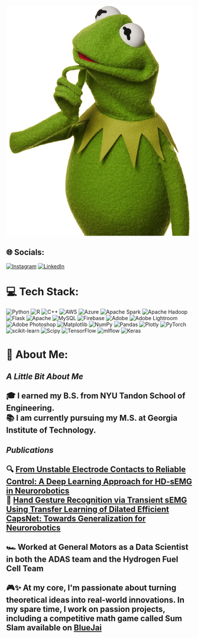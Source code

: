 ![](kermit_4.png)
## 🌐 Socials:
[![Instagram](https://img.shields.io/badge/Instagram-%23E4405F.svg?logo=Instagram&logoColor=white)](https://instagram.com/https://www.instagram.com/jaypaatel) [![LinkedIn](https://img.shields.io/badge/LinkedIn-%230077B5.svg?logo=linkedin&logoColor=white)](https://linkedin.com/in/https://www.linkedin.com/in/jaypaatel/) 

# 💻 Tech Stack:
![Python](https://img.shields.io/badge/python-3670A0?style=for-the-badge&logo=python&logoColor=ffdd54) ![R](https://img.shields.io/badge/r-%23276DC3.svg?style=for-the-badge&logo=r&logoColor=white) ![C++](https://img.shields.io/badge/c++-%2300599C.svg?style=for-the-badge&logo=c%2B%2B&logoColor=white) ![AWS](https://img.shields.io/badge/AWS-%23FF9900.svg?style=for-the-badge&logo=amazon-aws&logoColor=white) ![Azure](https://img.shields.io/badge/azure-%230072C6.svg?style=for-the-badge&logo=microsoftazure&logoColor=white) ![Apache Spark](https://img.shields.io/badge/Apache%20Spark-FDEE21?style=for-the-badge&logo=apachespark&logoColor=black) ![Apache Hadoop](https://img.shields.io/badge/Apache%20Hadoop-66CCFF?style=for-the-badge&logo=apachehadoop&logoColor=black) ![Flask](https://img.shields.io/badge/flask-%23000.svg?style=for-the-badge&logo=flask&logoColor=white) ![Apache](https://img.shields.io/badge/apache-%23D42029.svg?style=for-the-badge&logo=apache&logoColor=white) ![MySQL](https://img.shields.io/badge/mysql-4479A1.svg?style=for-the-badge&logo=mysql&logoColor=white) ![Firebase](https://img.shields.io/badge/firebase-a08021?style=for-the-badge&logo=firebase&logoColor=ffcd34) ![Adobe](https://img.shields.io/badge/adobe-%23FF0000.svg?style=for-the-badge&logo=adobe&logoColor=white) ![Adobe Lightroom](https://img.shields.io/badge/Adobe%20Lightroom-31A8FF.svg?style=for-the-badge&logo=Adobe%20Lightroom&logoColor=white) ![Adobe Photoshop](https://img.shields.io/badge/adobe%20photoshop-%2331A8FF.svg?style=for-the-badge&logo=adobe%20photoshop&logoColor=white) ![Matplotlib](https://img.shields.io/badge/Matplotlib-%23ffffff.svg?style=for-the-badge&logo=Matplotlib&logoColor=black) ![NumPy](https://img.shields.io/badge/numpy-%23013243.svg?style=for-the-badge&logo=numpy&logoColor=white) ![Pandas](https://img.shields.io/badge/pandas-%23150458.svg?style=for-the-badge&logo=pandas&logoColor=white) ![Plotly](https://img.shields.io/badge/Plotly-%233F4F75.svg?style=for-the-badge&logo=plotly&logoColor=white) ![PyTorch](https://img.shields.io/badge/PyTorch-%23EE4C2C.svg?style=for-the-badge&logo=PyTorch&logoColor=white) ![scikit-learn](https://img.shields.io/badge/scikit--learn-%23F7931E.svg?style=for-the-badge&logo=scikit-learn&logoColor=white) ![Scipy](https://img.shields.io/badge/SciPy-%230C55A5.svg?style=for-the-badge&logo=scipy&logoColor=%white) ![TensorFlow](https://img.shields.io/badge/TensorFlow-%23FF6F00.svg?style=for-the-badge&logo=TensorFlow&logoColor=white) ![mlflow](https://img.shields.io/badge/mlflow-%23d9ead3.svg?style=for-the-badge&logo=numpy&logoColor=blue) ![Keras](https://img.shields.io/badge/Keras-%23D00000.svg?style=for-the-badge&logo=Keras&logoColor=white)

# 💫 About Me:
## *A Little Bit About Me*<br><br>🎓 I earned my **B.S. from NYU Tandon School of Engineering**.<br>📚 I am currently pursuing my **M.S. at Georgia Institute of Technology**. 
## *Publications*<br><br>🔍 [From Unstable Electrode Contacts to Reliable Control: A Deep Learning Approach for HD-sEMG in Neurorobotics](https://ieeexplore.ieee.org/document/10610638)<br>🤖 [Hand Gesture Recognition via Transient sEMG Using Transfer Learning of Dilated Efficient CapsNet: Towards Generalization for Neurorobotics](https://ieeexplore.ieee.org/document/9830886)<br><br>🏎️ Worked at **General Motors** as a Data Scientist in both the **ADAS team** and the **Hydrogen Fuel Cell Team** <br><br>🎮✨ At my core, I'm passionate about turning theoretical ideas into real-world innovations. In my spare time, I work on passion projects, including a competitive math game called **Sum Slam** available on [BlueJai](https://bluejai.net/) <br>

<!--# 📊 GitHub Stats:
![](https://github-readme-stats.vercel.app/api?username=jdotAi&theme=dark&hide_border=false&include_all_commits=true&count_private=true)<br/>
![](https://nirzak-streak-stats.vercel.app/?user=jdotAi&theme=dark&hide_border=false)<br/>
![](https://github-readme-stats.vercel.app/api/top-langs/?username=jdotAi&theme=dark&hide_border=false&include_all_commits=true&count_private=true&layout=compact)
-->
  
<!-- Proudly created with GPRM ( https://gprm.itsvg.in ) -->
